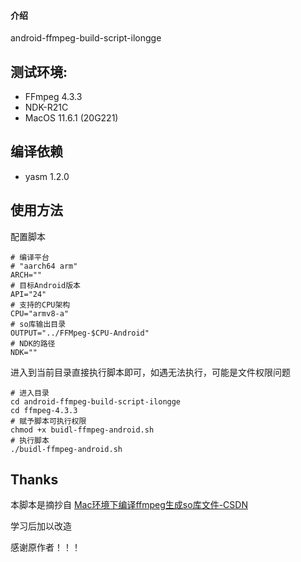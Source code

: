 #### 介绍
android-ffmpeg-build-script-ilongge
## 测试环境:

* FFmpeg 4.3.3
* NDK-R21C
* MacOS 11.6.1 (20G221)

## 编译依赖
* yasm 1.2.0


## 使用方法
 
配置脚本

```
# 编译平台
# "aarch64 arm"
ARCH=""
# 目标Android版本
API="24"
# 支持的CPU架构
CPU="armv8-a"
# so库输出目录
OUTPUT="../FFMpeg-$CPU-Android"
# NDK的路径
NDK=""
```


进入到当前目录直接执行脚本即可，如遇无法执行，可能是文件权限问题

```
# 进入目录
cd android-ffmpeg-build-script-ilongge
cd ffmpeg-4.3.3
# 赋予脚本可执行权限
chmod +x buidl-ffmpeg-android.sh
# 执行脚本
./buidl-ffmpeg-android.sh  

```


## Thanks
本脚本是摘抄自 [Mac环境下编译ffmpeg生成so库文件-CSDN](https://blog.csdn.net/AliEnCheng/article/details/116699763)

学习后加以改造 

感谢原作者！！！